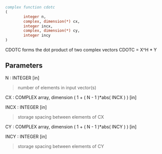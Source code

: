 ```fortran
complex function cdotc
(
        integer n,
        complex, dimension(*) cx,
        integer incx,
        complex, dimension(*) cy,
        integer incy
)
```

CDOTC forms the dot product of two complex vectors
CDOTC = X^H * Y

## Parameters
N : INTEGER [in]
> number of elements in input vector(s)

CX : COMPLEX array, dimension ( 1 + ( N - 1 )*abs( INCX ) ) [in]

INCX : INTEGER [in]
> storage spacing between elements of CX

CY : COMPLEX array, dimension ( 1 + ( N - 1 )*abs( INCY ) ) [in]

INCY : INTEGER [in]
> storage spacing between elements of CY
